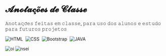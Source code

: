 # 𝓐𝓷𝓸𝓽𝓪𝓬̧𝓸̃𝓮𝓼 𝓭𝓮 𝓒𝓵𝓪𝓼𝓼𝓮

𝙰𝚗𝚘𝚝𝚊𝚌̧𝚘̃𝚎𝚜 𝚏𝚎𝚒𝚝𝚊𝚜 𝚎𝚖 𝚌𝚕𝚊𝚜𝚜𝚎, 𝚙𝚊𝚛𝚊 𝚞𝚜𝚘 𝚍𝚘𝚜 𝚊𝚕𝚞𝚗𝚘𝚜 𝚎 𝚎𝚜𝚝𝚞𝚍𝚘 𝚙𝚊𝚛𝚊 𝚏𝚞𝚝𝚞𝚛𝚘𝚜 𝚙𝚛𝚘𝚓𝚎𝚝𝚘𝚜


![HTML](https://img.shields.io/badge/-HTML-0D1117?style=for-the-badge&logo=html5&labelColor=0D1117)&nbsp;
![CSS](https://img.shields.io/badge/-CSS-0D1117?style=for-the-badge&logo=CSS3&logoColor=1572B6&labelColor=0D1117)&nbsp;
![Bootstrap](https://img.shields.io/badge/-Bootstrap-0D1117?style=for-the-badge&logo=Bootstrap&logoColor=CDA4DE&labelColor=0D1117)&nbsp;
![JAVA](https://camo.githubusercontent.com/67b5b69be4a5a807bc1f147f79a9c302e98ec32d840fce4d0273876b0429463e/68747470733a2f2f696d672e736869656c64732e696f2f7374617469632f76313f7374796c653d666f722d7468652d6261646765266d6573736167653d45636c697073652b49444526636f6c6f723d324332323535266c6f676f3d45636c697073652b494445266c6f676f436f6c6f723d464646464646266c6162656c3d)&nbsp;

![oi](https://camo.githubusercontent.com/137ec190ec7cf120cd4184f04474d452f6d475575dfc7fdf79fc1ed51022857c/68747470733a2f2f696d672e736869656c64732e696f2f7374617469632f76313f7374796c653d666f722d7468652d6261646765266d6573736167653d4c696e757826636f6c6f723d323232323232266c6f676f3d4c696e7578266c6f676f436f6c6f723d464343363234266c6162656c3d)&nbsp;![nsei](https://camo.githubusercontent.com/6301a47e098ea0b84260920a75b5a71f121c5a0b55965dff8ad80bd60db208c7/68747470733a2f2f696d672e736869656c64732e696f2f7374617469632f76313f7374796c653d666f722d7468652d6261646765266d6573736167653d4325324225324226636f6c6f723d303035393943266c6f676f3d43253242253242266c6f676f436f6c6f723d464646464646266c6162656c3d)&nbsp;


